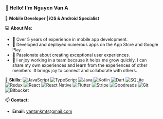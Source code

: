 ### 👋 Hello! I'm Nguyen Van A

🌟 **Mobile Developer | iOS & Android Specialist**

💻 **About Me:**

- 🔧 Over 5 years of experience in mobile app development.
- 📱 Developed and deployed numerous apps on the App Store and Google Play.
- 🎨 Passionate about creating exceptional user experiences.
- 👥 I enjoy working in a team because it helps me grow quickly. I can share my own experiences and learn from the experiences of other members. It brings joy to connect and collaborate with others.

💼 **Skills:**
![JavaScript](https://img.shields.io/badge/JavaScript-F7DF1E?style=for-the-badge&logo=javascript&logoColor=black)
![TypeScript](https://img.shields.io/badge/TypeScript-007ACC?style=for-the-badge&logo=typescript&logoColor=white)
![Java](https://img.shields.io/badge/Java-007396?style=for-the-badge&logo=java&logoColor=white)
![Kotlin](https://img.shields.io/badge/Kotlin-0095D5?style=for-the-badge&logo=kotlin&logoColor=white)
![Dart](https://img.shields.io/badge/Dart-0175C2?style=for-the-badge&logo=dart&logoColor=white)
![SQLite](https://img.shields.io/badge/SQLite-003B57?style=for-the-badge&logo=sqlite&logoColor=white)
![Redux](https://img.shields.io/badge/Redux-764ABC?style=for-the-badge&logo=redux&logoColor=white)
![React](https://img.shields.io/badge/React-61DAFB?style=for-the-badge&logo=react&logoColor=black)
![React Native](https://img.shields.io/badge/React%20Native-61DAFB?style=for-the-badge&logo=react&logoColor=black)
![Flutter](https://img.shields.io/badge/Flutter-02569B?style=for-the-badge&logo=flutter&logoColor=white)
![Stripe](https://img.shields.io/badge/Stripe-008CDD?style=for-the-badge&logo=stripe&logoColor=white)
![Goodreads](https://img.shields.io/badge/Goodreads-372213?style=for-the-badge&logo=goodreads&logoColor=white)
![Git](https://img.shields.io/badge/Git-F05032?style=for-the-badge&logo=git&logoColor=white)
![Bitbucket](https://img.shields.io/badge/Bitbucket-0052CC?style=for-the-badge&logo=bitbucket&logoColor=white)

📫 **Contact:**
- **Email:** vantankmt@gmail.com
